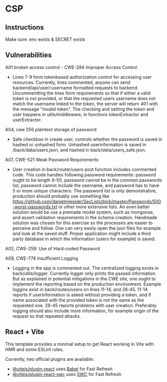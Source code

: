 # CSP

## Instructions
Make sure .env exists & SECRET exists

## Vulnerabilities

A01 broken access control - CWE-284 Improper Access Control
  - Lines 7-9 form tokenbased authorization control for accessing user resources. Currently, lines commented, anyone can send backend/api/user/:username formatted requests to backend. Uncommentting the lines form requirements so that if either a valid token is not provided, or that the requested users username does not match the username linked to the token, the server will return 401 with the message "invalid token". The checking and setting the token and user happens in utils/middleware, in functions tokenExtractor and userExtractor.

A04, cwe 256 plaintext storage of password
  - Safe checkbox in create user, controls whether the password is saved in hashed or unhashed form. Unhashed userinformation is saved in /back/data/users.json, and hashed in back/data/users_safe.json.

A07, CWE-521 Weak Password Requirements
  - User creation in back/router/users post function includes commented code. This code handles following password requirements: password ought to be length 9-50, password cannot be in the common passwords list, password cannot include the username, and password has to have 5 or more unique characters. The password list is only demonstrative, production should probably use something like https://github.com/danielmiessler/SecLists/blob/master/Passwords/500-worst-passwords.txt or other more extensive lists.
  An even better solution would be use a premade model system, such as mongoose, and assert validation requirements in the schema creation. Handmade solution was chosen for this exercise so the processes are easier to perceive and follow. One can very easily open the json files for example and look at the saved stuff. Proper application might include a third party database in which the information (users for example) is saved.

A02, CWE-259: Use of Hard-coded Password

A09, CWE-778 Insufficient Logging
  - Logging in the app is commented out. The centralized logging exists in back/utils/logger. Currently logger only prints the passed information. But as explained in potential mitigations in the CWE site, one ought to implement the reporting based on the production environment. Example loggins exist in back/routes/users on lines 11-14, and 28-45. 11-14 reports if userinformation is asked without providing a token, and if name associated with the provided token is not the same as the requested one. 28-45 reports problems with user creation. Preferably logging should also include more information, for example origin of the request so that repeated attacks.


## React + Vite

This template provides a minimal setup to get React working in Vite with HMR and some ESLint rules.

Currently, two official plugins are available:

- [@vitejs/plugin-react](https://github.com/vitejs/vite-plugin-react/blob/main/packages/plugin-react/README.md) uses [Babel](https://babeljs.io/) for Fast Refresh
- [@vitejs/plugin-react-swc](https://github.com/vitejs/vite-plugin-react-swc) uses [SWC](https://swc.rs/) for Fast Refresh
